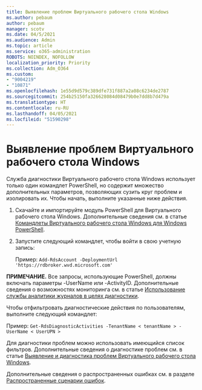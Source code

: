 ```yaml
---
title: Выявление проблем Виртуального рабочего стола Windows
ms.author: pebaum
author: pebaum
manager: scotv
ms.date: 04/5/2021
ms.audience: Admin
ms.topic: article
ms.service: o365-administration
ROBOTS: NOINDEX, NOFOLLOW
localization_priority: Priority
ms.collection: Adm_O364
ms.custom:
- "9004219"
- "10871"
ms.openlocfilehash: 1e55d9d579c389dfe731f887a2a08c6234de2787
ms.sourcegitcommit: 254b25150fa326628084d08479b0e7dd8b7d479a
ms.translationtype: HT
ms.contentlocale: ru-RU
ms.lasthandoff: 04/05/2021
ms.locfileid: "51590298"
---
```

# <a name="identify-windows-virtual-desktop-issues"></a>Выявление проблем Виртуального рабочего стола Windows

Служба диагностики Виртуального рабочего стола Windows использует только один командлет PowerShell, но содержит множество дополнительных параметров, позволяющих сузить круг проблем и изолировать их. Чтобы начать, выполните указанные ниже действия. 

1. Скачайте и импортируйте модуль PowerShell для Виртуального рабочего стола Windows. Дополнительные сведения см. в статье [Командлеты Виртуального рабочего стола Windows для Windows PowerShell](https://docs.microsoft.com/powershell/windows-virtual-desktop/overview).

1. Запустите следующий командлет, чтобы войти в свою учетную запись:
    
    Пример: `Add-RdsAccount -DeploymentUrl 'https://rdbroker.wvd.microsoft.com'`

**ПРИМЕЧАНИЕ.** Все запросы, использующие PowerShell, должны включать параметры -UserName или -ActivityID. Дополнительные сведения о возможностях мониторинга см. в статье [Использование службы аналитики журналов в целях диагностики](https://go.microsoft.com/fwlink/?linkid=2126847).

Чтобы отфильтровать диагностические действия по пользователям, выполните следующий командлет:

Пример: `Get-RdsDiagnosticActivities -TenantName < tenantName > -UserName < UserUPN >`

Для диагностики проблем можно использовать имеющийся список фильтров. Дополнительные сведения о диагностике проблем см. в статье [Выявление и диагностика проблем Виртуального рабочего стола Windows](https://docs.microsoft.com/azure/virtual-desktop/diagnostics-role-service#diagnose-issues-with-powershell).

Дополнительные сведения о распространенных ошибках см. в разделе [Распространенные сценарии ошибок](https://docs.microsoft.com/azure/virtual-desktop/diagnostics-role-service#common-error-scenarios).
